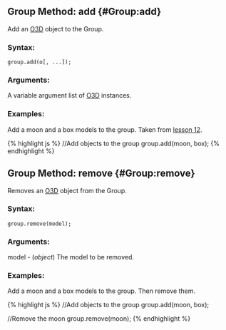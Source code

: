 
Group Method: add {#Group:add}
--------------------------------

Add an [O3D](o3d.html) object to the Group.

### Syntax:

    group.add(o[, ...]);

### Arguments:

A variable argument list of [O3D](o3d.html) instances.

### Examples:

Add a moon and a box models to the group. Taken from
[lesson 12](http://uber/.github.com/luma.gl/examples/lessons/12/).

{% highlight js %}
//Add objects to the group
group.add(moon, box);
{% endhighlight %}


Group Method: remove {#Group:remove}
-------------------------------------

Removes an [O3D](o3d.html) object from the Group.

### Syntax:

    group.remove(model);

### Arguments:

model - (*object*) The model to be removed.

### Examples:

Add a moon and a box models to the group. Then remove them.

{% highlight js %}
//Add objects to the group
group.add(moon, box);

//Remove the moon
group.remove(moon);
{% endhighlight %}

